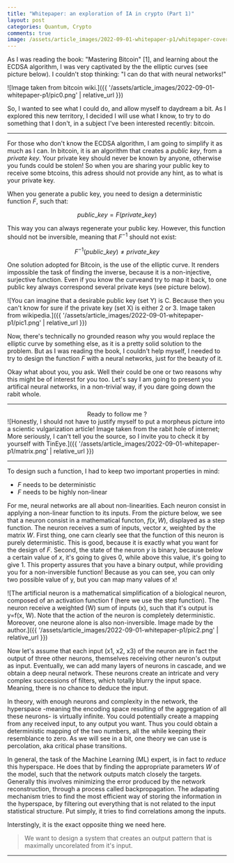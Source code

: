 ```yaml
---
title: "Whitepaper: an exploration of IA in crypto (Part 1)"
layout: post
categories: Quantum, Crypto
comments: true
image: /assets/article_images/2022-09-01-whitepaper-p1/whitepaper-cover.jpg
---
```


As I was reading the book: "Mastering Bitcoin" [1], and learning about the ECDSA algorithm, I was very captivated by the the elliptic curves (see picture below). I couldn't stop thinking: "I can do that with neural networks!"

![Image taken from bitcoin wiki.]({{ '/assets/article_images/2022-09-01-whitepaper-p1/pic0.png' | relative_url }})

So, I wanted to see what I could do, and allow myself to daydream a bit. As I explored this new territory, I decided I will use what I know, to try to do something that I don't, in a subject I've been interested recently: bitcoin.

***

For those who don't know the ECDSA algorithm, I am going to simplify it as much as I can. In bitcoin, it is an algorithm that creates a *public key*, from a *private key*. Your private key should never be known by anyone, otherwise you funds could be stolen! So when you are sharing your public key to receive some btcoins, this adress should not provide any hint, as to what is your private key. 

When you generate a public key, you need to design a deterministic function $F$, such that:

$$public\_key = F(private\_key)$$

This way you can always regenerate your public key. However, this function should not be inversible, meaning that $F^{-1}$ should not exist:

$$F^{-1}(public\_key) \neq private\_key$$

One solution adopted for Bitcoin, is the use of the elliptic curve. It renders impossible the task of finding the inverse, because it is a non-injective, surjective function. Even if you know the curveand try to map it back, to one public key always correspond several private keys (see picture below).

![You can imagine that a desirable public key (set Y) is C. Because then you can't know for sure if the private key (set X) is either 2 or 3. Image taken from wikipedia.]({{ '/assets/article_images/2022-09-01-whitepaper-p1/pic1.png' | relative_url }})

Now, there's technically no grounded reason why you would replace the elliptic curve by something else, as it is a pretty solid solution to the problem. But as I was reading the book, I couldn't help myself, I needed to try to design the function $F$ with a neural networks, just for the beauty of it. 

Okay what about you, you ask. Well their could be one or two reasons why this might be of interest for you too. Let's say I am going to present you artifical neural networks, in a non-trivial way, if you dare going down the rabit whole.

***


<center> Ready to follow me ? </center>
![Honestly, I should not have to justify myself to put a morpheus picture into a scientic vulgarization article! Image taken from the rabit hole of internet; More seriously, I can't tell you the source, so I invite you to check it by yourself with TinEye.]({{ '/assets/article_images/2022-09-01-whitepaper-p1/matrix.png' | relative_url }})


***

To design such a function, I had to keep two important properties in mind:
- $F$ needs to be deterministic
- $F$ needs to be highly non-linear

For me, neural networks are all about non-linearities. Each neuron consist in applying a non-linear function to its inputs. From the picture below, we see that a neuron consist in a mathematical functon, $f(x, W)$, displayed as a step function. The neuron receives a sum of inputs, vector $x$, weighted by the matrix $W$. First thing, one carn clearly see that the function of this neuron is purely deterministic. This is good, because it is exactly what you want for the design of $F$. Second, the state of the neuron $y$ is binary, because below a certain value of $x$, it's going to gives $0$, while above this value, it's going to give $1$. This property assures that you have a binary output, while providing you for a non-inversible function! Because as you can see, you can only two possible value of y, but you can map many values of x! 

![The artificial neuron is a mathematical simplification of a biological neuron, composed of an activation function f (here we use the step function). The neuron receive a weighted (W) sum of inputs (x), such that it's output is y=f(x, W). Note that the action of the neuron is completely deterministic. Moreover, one neurone alone is also non-inversible. Image made by the author.]({{ '/assets/article_images/2022-09-01-whitepaper-p1/pic2.png' | relative_url }})


Now let's assume that each input (x1, x2, x3) of the neuron are in fact the output of three other neurons, themselves receiving other neuron's output as input. Eventually, we can add many layers of neurons in cascade, and we obtain a deep neural network. These neurons create an intricate and very complex successions of filters, which totally blurry the input space. Meaning, there is no chance to deduce the input.

In theory, with enough neurons and complexity in the network, the hyperspace -meaning the encoding space resulting of the aggregation of all these neurons- is virtually infinite. You could potentially create a mapping from any received input, to any output you want. Thus you could obtain a deterministic mapping of the two numbers, all the while keeping their resemblance to zero. As we will see in a bit, one theory we can use is percolation, aka critical phase transitions. 

In general, the task of the Machine Learning (ML) expert, is in fact to *reduce* this hyperspace. He does that by finding the appropriate parameters $W$ of the model, such that the network outputs match closely the targets. Generally this involves minimizing the error produced by the network reconstruction, through a process called backpropagation. The adapating mechanism tries to find the most efficient way of storing the information in the hyperspace, by filtering out everything that is not related to the input statistical structure. Put simply, it tries to find correlations among the inputs. 

Interstingly, it is the exact opposite thing we need here. 
> We want to design a system that creates an output pattern that is maximally uncorelated from it's input. 

***





